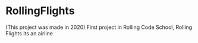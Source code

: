 # RollingFlights

(This project was made in 2020) First project in Rolling Code School, Rolling Flights its an airline